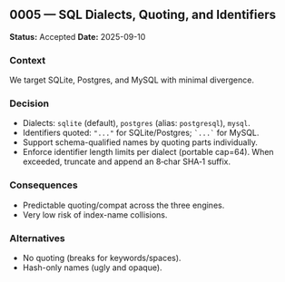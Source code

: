 ## 0005 — SQL Dialects, Quoting, and Identifiers

**Status:** Accepted
**Date:** 2025-09-10

### Context

We target SQLite, Postgres, and MySQL with minimal divergence.

### Decision

* Dialects: `sqlite` (default), `postgres` (alias: `postgresql`), `mysql`.
* Identifiers quoted: `"..."` for SQLite/Postgres; `` `...` `` for MySQL.
* Support schema-qualified names by quoting parts individually.
* Enforce identifier length limits per dialect (portable cap=64). When exceeded, truncate and append an 8‑char SHA‑1 suffix.

### Consequences

* Predictable quoting/compat across the three engines.
* Very low risk of index-name collisions.

### Alternatives

* No quoting (breaks for keywords/spaces).
* Hash-only names (ugly and opaque).
